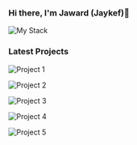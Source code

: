 ### Hi there, I'm Jaward (Jaykef)👋

![My Stack](https://github.com/Jaykef/iBiteApp/blob/main/static/img/Image%202022-4-3%20at%202.11%20PM%202.JPG)

### Latest Projects
![Project 1](https://github.com/Jaykef/Jaykef/blob/main/2.png)

![Project 2](https://github.com/Jaykef/Jaykef/blob/main/3.png)

![Project 3](https://github.com/Jaykef/Jaykef/blob/main/4.png)

![Project 4](https://github.com/Jaykef/Jaykef/blob/main/5.png)

![Project 5](https://github.com/Jaykef/Jaykef/blob/main/6.png)

<!--
**Jaykef/Jaykef** is a ✨ _special_ ✨ repository because its `README.md` (this file) appears on your GitHub profile.

Here are some ideas to get you started:

- 🔭 I’m currently working on ...
- 🌱 I’m currently learning ...
- 👯 I’m looking to collaborate on ...
- 🤔 I’m looking for help with ...
- 💬 Ask me about ...
- 📫 How to reach me: ...
- 😄 Pronouns: ...
- ⚡ Fun fact: ...
-->
